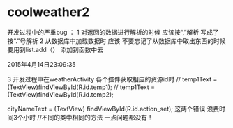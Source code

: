 # coolweather2
开发过程中的严重bug ：
1 对返回的数据进行解析的时候 应该按“,”解析 写成了按“.”号解析
2 从数据库中加载数据时 应该 不要忘记了从数据库中取出东西的时候 要用到list.add（）
添加到函数中去

2015年4月14日23:09:35

3 开发过程中在weatherActivity 各个控件获取相应的资源id时
//		temp1Text = (TextView)findViewById(R.id.temp1);
//		temp1Text = (TextView)findViewById(R.id.temp2);

cityNameText = (TextView) findViewById(R.id.action_set);
这两个错误 浪费时间3个小时
//不同的类中相同的方法 一点问题都没有！